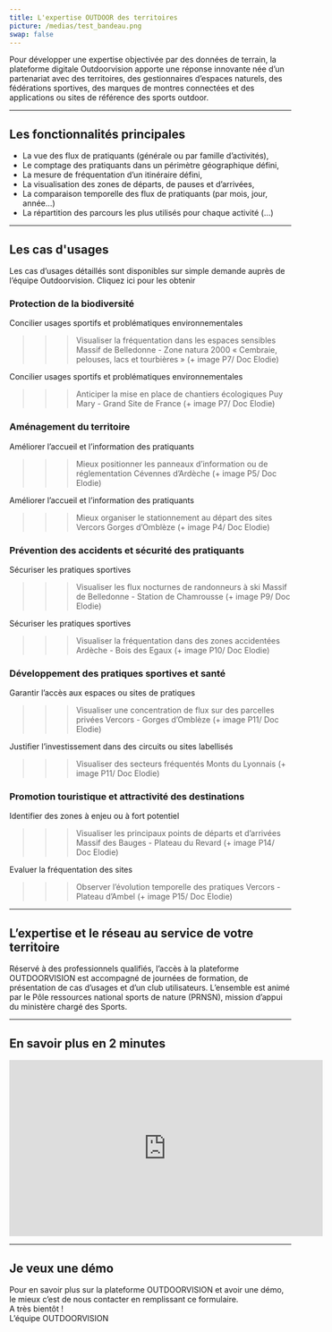 ```yaml
---
title: L'expertise OUTDOOR des territoires
picture: /medias/test_bandeau.png
swap: false
---
```


Pour développer une expertise objectivée par des données de terrain, la plateforme digitale Outdoorvision apporte une réponse innovante née d’un partenariat avec des territoires, des gestionnaires d’espaces naturels, des fédérations sportives, des marques de montres connectées et des applications ou sites de référence des sports outdoor.

---

## Les fonctionnalités principales

- La vue des flux de pratiquants (générale ou par famille d’activités), 
- Le comptage des pratiquants dans un périmètre géographique défini,
- La mesure de fréquentation d’un itinéraire défini,
- La visualisation des zones de départs, de pauses et d’arrivées,
- La comparaison temporelle des flux de pratiquants (par mois, jour, année…)
- La répartition des parcours les plus utilisés pour chaque activité (…)

---

## Les cas d'usages

Les cas d’usages détaillés sont disponibles sur simple demande auprès de l’équipe Outdoorvision. Cliquez ici pour les obtenir

### Protection de la biodiversité

Concilier usages sportifs et problématiques environnementales
>>> Visualiser la fréquentation dans les espaces sensibles
Massif de Belledonne - Zone natura 2000 « Cembraie, pelouses, lacs et tourbières »
(+ image P7/ Doc Elodie)

Concilier usages sportifs et problématiques environnementales
>>> Anticiper la mise en place de chantiers écologiques
Puy Mary - Grand Site de France
(+ image P7/ Doc Elodie)


### Aménagement du territoire

Améliorer l’accueil et l’information des pratiquants
>>> Mieux positionner les panneaux d’information ou de réglementation
Cévennes d’Ardèche
(+ image P5/ Doc Elodie)

Améliorer l’accueil et l’information des pratiquants
>>> Mieux organiser le stationnement au départ des sites
Vercors
Gorges d’Omblèze
(+ image P4/ Doc Elodie)

### Prévention des accidents et sécurité des pratiquants

Sécuriser les pratiques sportives
>>> Visualiser les flux nocturnes de randonneurs à ski
Massif de Belledonne - Station de Chamrousse
(+ image P9/ Doc Elodie)

Sécuriser les pratiques sportives
>>> Visualiser la fréquentation dans des zones accidentées
Ardèche - Bois des Egaux
(+ image P10/ Doc Elodie)


### Développement des pratiques sportives et santé

Garantir l’accès aux espaces ou sites de pratiques
>>> Visualiser une concentration de flux sur des parcelles privées 
Vercors - Gorges d’Omblèze
(+ image P11/ Doc Elodie)

Justifier l’investissement dans des circuits ou sites labellisés
>>> Visualiser des secteurs fréquentés 
Monts du Lyonnais
(+ image P11/ Doc Elodie)


### Promotion touristique et attractivité des destinations

Identifier des zones à enjeu ou à fort potentiel
>>> Visualiser les principaux points de départs et d’arrivées
Massif des Bauges - Plateau du Revard
(+ image P14/ Doc Elodie)

Evaluer la fréquentation des sites
>>> Observer l’évolution temporelle des pratiques 
Vercors - Plateau d’Ambel
(+ image P15/ Doc Elodie)

---

## L’expertise et le réseau au service de votre territoire

Réservé à des professionnels qualifiés, l’accès à la plateforme OUTDOORVISION est accompagné de journées de formation, de présentation de cas d’usages et d’un club utilisateurs. L’ensemble est animé par le Pôle ressources national sports de nature (PRNSN), mission d’appui du ministère chargé des Sports.

---

## En savoir plus en 2 minutes

<p align="center">
<iframe width="560" height="315" src="https://www.youtube.com/embed/Sua7VDlhBs4" title="YouTube video player" frameborder="0" allow="accelerometer; autoplay; clipboard-write; encrypted-media; gyroscope; picture-in-picture" allowfullscreen></iframe>
</p>

---

## Je veux une démo

<contactformwithtext>
Pour en savoir plus sur la plateforme OUTDOORVISION et avoir une démo, le mieux c’est de nous contacter en remplissant ce formulaire.<br>
A très bientôt ! <br>
L’équipe OUTDOORVISION
</contactformwithtext>

<br />
